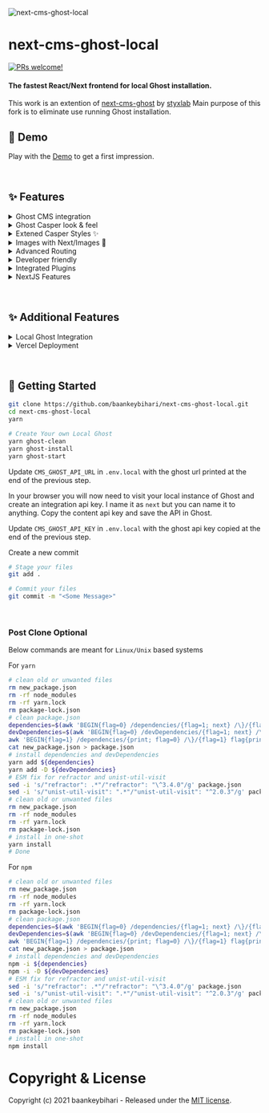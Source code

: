 ![next-cms-ghost-local](https://static.gotsby.org/v1/assets/images/next-ghost.png)

# next-cms-ghost-local
[![PRs welcome!](https://img.shields.io/badge/PRs-welcome-brightgreen.svg)]()

#### The fastest React/Next frontend for local Ghost installation.

This work is an extention of [next-cms-ghost](https://github.com/styxlab/next-cms-ghost) by [styxlab](https://github.com/styxlab)
Main purpose of this fork is to eliminate use running Ghost installation.

## 🎉 Demo

Play with the [Demo](https://next-cms-ghost-local.baankeybihari.com) to get a first impression.

&nbsp;

## ✨ Features

<details>
<summary>Ghost CMS integration</summary>
<br />
<ul>
  <li>Supports Ghost `v3` and `v4`</li>
</ul>
</details>
<details>
<summary>Ghost Casper look & feel</summary>
<br />
<ul>
  <li>Infinite scroll</li>
  <li>Fully responsive</li>
  <li>Sticky navigation headers</li>
  <li>Hover on author avatar</li>
  <li>Styled 404 page</li>
  <li>Preview Section in posts</li>
  <li>Sitemap</li>
  <li>RSS feed</li>
  <li>SEO optimized</li>
</ul>
</details>
<details>
<summary>Extened Casper Styles ✨</summary>
<br />
<ul>
  <li>Dark Mode</li>
  <li>Featured posts pinned on top</li>
  <li>Customizable navigation headers</li>
</ul>
</details>
<details>
<summary>Images with Next/Images 🚀</summary>
<br />
<ul>
  <li>Feature and inline images</li>
  <li>Auto-optimized images</li>
  <li>No content shifts due to consistent placeholders</li>
</ul>
</details>
<details>
<summary>Advanced Routing</summary>
<br />
<ul>
  <li>Auto-detects custom paths</li>
  <li>Configurable collections</li>
</ul>
</details>
<details>
<summary>Developer friendly</summary>
<br />
<ul>
  <li>MIT licenced</li>
  <li>Truly open-source</li>
  <li>Easy to contribute</li>
  <li>Made typesafe with TypeScript</li>
</ul>
</details>
<details>
<summary>Integrated Plugins</summary>
<br />
<ul>
  <li>Member Subscriptions</li>
  <li>Commenting with Commento or Disqus</li>
  <li>Syntax highlighting with PrismJS</li>
  <li>Table Of Contents</li>
  <li>Contact Page with built-in notification service</li>
</ul>
</details>
<details>
<summary>NextJS Features</summary>
<br />
<ul>
  <li>Incremental Regeneration</li>
  <li>Support for Preview</li>
</ul>
</details>

&nbsp;

## ✨ Additional Features

<details>
<summary>Local Ghost Integration</summary>
<br />
<ul>
  <li>Publish blogs from your local clone</li>
</ul>
</details>
<details>
<summary>Vercel Deployment</summary>
<br />
<ul>
  <li>Capable of deploying to Vercel</li>
  <li>No headless instance of Ghost needed</li>
</ul>
</details>

&nbsp;

## 🏁 Getting Started

```bash
git clone https://github.com/baankeybihari/next-cms-ghost-local.git
cd next-cms-ghost-local
yarn

# Create Your own Local Ghost
yarn ghost-clean
yarn ghost-install
yarn ghost-start
```

Update `CMS_GHOST_API_URL` in `.env.local` with the ghost url printed at the end of the previous step.

In your browser you will now need to visit your local instance of Ghost and create an integration api key. I name it as `next` but you can name it to anything. Copy the content api key and save the API in Ghost.

Update `CMS_GHOST_API_KEY` in `.env.local` with the ghost api key copied at the end of the previous step.

Create a new commit
```bash
# Stage your files
git add .

# Commit your files
git commit -m "<Some Message>"
```

&nbsp;

### Post Clone Optional

Below commands are meant for `Linux/Unix` based systems

For `yarn`

```bash
# clean old or unwanted files
rm new_package.json
rm -rf node_modules
rm -rf yarn.lock
rm package-lock.json
# clean package.json
dependencies=$(awk 'BEGIN{flag=0} /dependencies/{flag=1; next} /\}/{flag=0} flag{print $1}' package.json | cut -f 2 -d '"')
devDependencies=$(awk 'BEGIN{flag=0} /devDependencies/{flag=1; next} /\}/{flag=0} flag{print $1}' package.json | cut -f 2 -d '"')
awk 'BEGIN{flag=1} /dependencies/{print; flag=0} /\}/{flag=1} flag{print}' package.json | awk 'BEGIN{flag=1} /devDependencies/{print; flag=0} /\}/{flag=1} flag{print}' | tee new_package.json
cat new_package.json > package.json
# install dependencies and devDependencies
yarn add ${dependencies}
yarn add -D ${devDependencies}
# ESM fix for refractor and unist-util-visit
sed -i 's/"refractor": .*"/"refractor": "\^3.4.0"/g' package.json
sed -i 's/"unist-util-visit": ".*"/"unist-util-visit": "^2.0.3"/g' package.json
# clean old or unwanted files
rm new_package.json
rm -rf node_modules
rm -rf yarn.lock
rm package-lock.json
# install in one-shot
yarn install
# Done
```

For `npm`

```bash
# clean old or unwanted files
rm new_package.json
rm -rf node_modules
rm -rf yarn.lock
rm package-lock.json
# clean package.json
dependencies=$(awk 'BEGIN{flag=0} /dependencies/{flag=1; next} /\}/{flag=0} flag{print $1}' package.json | cut -f 2 -d '"')
devDependencies=$(awk 'BEGIN{flag=0} /devDependencies/{flag=1; next} /\}/{flag=0} flag{print $1}' package.json | cut -f 2 -d '"')
awk 'BEGIN{flag=1} /dependencies/{print; flag=0} /\}/{flag=1} flag{print}' package.json | awk 'BEGIN{flag=1} /devDependencies/{print; flag=0} /\}/{flag=1} flag{print}' | tee new_package.json
cat new_package.json > package.json
# install dependencies and devDependencies
npm -i ${dependencies}
npm -i -D ${devDependencies}
# ESM fix for refractor and unist-util-visit
sed -i 's/"refractor": .*"/"refractor": "\^3.4.0"/g' package.json
sed -i 's/"unist-util-visit": ".*"/"unist-util-visit": "^2.0.3"/g' package.json
# clean old or unwanted files
rm new_package.json
rm -rf node_modules
rm -rf yarn.lock
rm package-lock.json
# install in one-shot
npm install
```

# Copyright & License

Copyright (c) 2021 baankeybihari - Released under the [MIT license](LICENSE).
